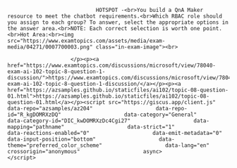 <p class="card-text">
							
								HOTSPOT -<br>You build a QnA Maker resource to meet the chatbot requirements.<br>Which RBAC role should you assign to each group? To answer, select the appropriate options in the answer area.<br>NOTE: Each correct selection is worth one point.<br>Hot Area:<br><img src="https://www.examtopics.com/assets/media/exam-media/04271/0007700003.png" class="in-exam-image"><br>
							
						</p><p><a href="https://www.examtopics.com/discussions/microsoft/view/78040-exam-ai-102-topic-8-question-1-discussion/">https://www.examtopics.com/discussions/microsoft/view/78040-exam-ai-102-topic-8-question-1-discussion/</a></p><p><a href="https://azsamples.github.io/staticfiles/ai102/topic-08-question-01.html">https://azsamples.github.io/staticfiles/ai102/topic-08-question-01.html</a></p><script src="https://giscus.app/client.js"                    data-repo="azsamples/az204"                    data-repo-id="R_kgDOMRXzDQ"                    data-category="General"                    data-category-id="DIC_kwDOMRXzDc4Cgi27"                    data-mapping="pathname"                    data-strict="1"                    data-reactions-enabled="0"                    data-emit-metadata="0"                    data-input-position="bottom"                    data-theme="preferred_color_scheme"                    data-lang="en"                    crossorigin="anonymous"                    async>                    </script>